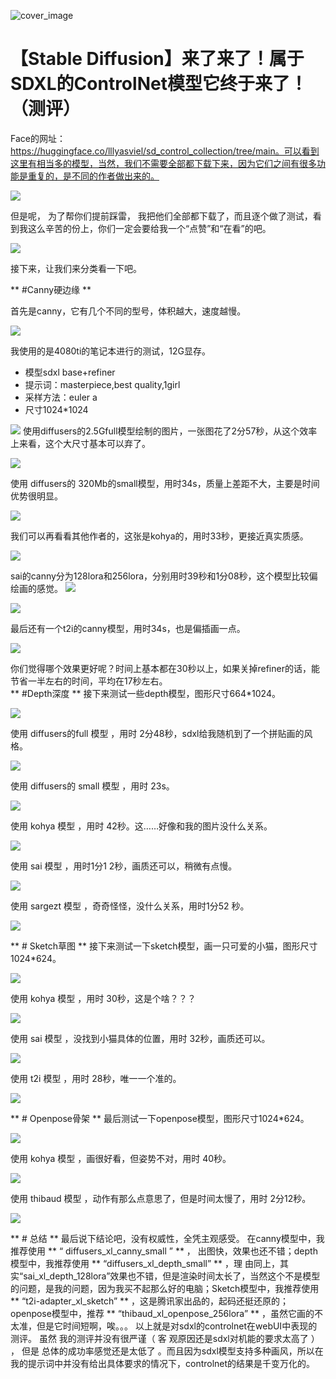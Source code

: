 ![cover_image](https://mmbiz.qpic.cn/sz_mmbiz_jpg/rR335dShxibibA3ibdbFtbNCO28ib12oCibOI8JZRzEdmOliam2BkZf6bLyVXNibuo5UHAeXibdktquKXW0ZrC9sQEbFKA/0?wx_fmt=jpeg)

#  【Stable Diffusion】来了来了！属于SDXL的ControlNet模型它终于来了！（测评）


Face的网址：https://huggingface.co/lllyasviel/sd_control_collection/tree/main。可以看到这里有相当多的模型，当然，我们不需要全部都下载下来，因为它们之间有很多功能是重复的，是不同的作者做出来的。

![](https://mmbiz.qpic.cn/sz_mmbiz_png/rR335dShxibibA3ibdbFtbNCO28ib12oCibOInu8XpSpqSIK8eMnDRPIGwUPfptahFRD7iccys60glVsHxObeZaiaBh8g/640?wx_fmt=png)

但是呢，  为了帮你们提前踩雷，  我把他们全部都下载了，而且逐个做了测试，看到我这么辛苦的份上，你们一定会要给我一个“点赞”和“在看”的吧。

![](https://mmbiz.qpic.cn/sz_mmbiz_png/rR335dShxibibA3ibdbFtbNCO28ib12oCibOI9LDiaWsksVib9fw2iaK9ARolrfzEWVor3h4aZByZbVzKakiboymA7MG7Jw/640?wx_fmt=png)

接下来，让我们来分类看一下吧。

** #Canny硬边缘  **

首先是canny，它有几个不同的型号，体积越大，速度越慢。

![](https://mmbiz.qpic.cn/sz_mmbiz_png/rR335dShxibibA3ibdbFtbNCO28ib12oCibOIKh3Huz9J1rfXib1gWtaiaTvWdoib4AQapmsjk5UkiaxI0k0WLrFicziaz9ibQ/640?wx_fmt=png)

我使用的是4080ti的笔记本进行的测试，12G显存。

  * 模型sdxl base+refiner 
  * 提示词：masterpiece,best quality,1girl 
  * 采样方法：euler a 
  * 尺寸1024*1024    

![](https://mmbiz.qpic.cn/sz_mmbiz_png/rR335dShxibibA3ibdbFtbNCO28ib12oCibOIUm7PL6cCX0lS2BJWJqwDTE4oQlFqUl4cU9fwLKh2SHhHbGsX91Ec1g/640?wx_fmt=png)
使用diffusers的2.5Gfull模型绘制的图片，一张图花了2分57秒，从这个效率上来看，这个大尺寸基本可以弃了。

![](https://mmbiz.qpic.cn/sz_mmbiz_png/rR335dShxibibA3ibdbFtbNCO28ib12oCibOI1bVJib6b2xBTCf550U8zZA3WZ4wGBoFmia1Gzjldj2E2WwuF8iavql2gA/640?wx_fmt=png)

使用  diffusers的  320Mb的small模型，用时34s，质量上差距不大，主要是时间优势很明显。  

![](https://mmbiz.qpic.cn/sz_mmbiz_png/rR335dShxibibA3ibdbFtbNCO28ib12oCibOI4oOjrzkHnnDf9awWzLhHVVtH9uuZyYKGK08vibYfFBibTPeyb7FNLjyQ/640?wx_fmt=png)

我们可以再看看其他作者的，这张是kohya的，用时33秒，更接近真实质感。

![](https://mmbiz.qpic.cn/sz_mmbiz_png/rR335dShxibibA3ibdbFtbNCO28ib12oCibOIxebcRS5iakybBPrXbvxCdib600L2qsAOc6FwMrq4tpJV1b2DZRTye2MQ/640?wx_fmt=png)

sai的canny分为128lora和256lora，分别用时39秒和1分08秒，这个模型比较偏绘画的感觉。
![](https://mmbiz.qpic.cn/sz_mmbiz_png/rR335dShxibibA3ibdbFtbNCO28ib12oCibOIpLuRAWTEyRwLvXHTdC7TcdhchwSZ2j4Q4iaWqeBW1IK08usF3l3uTXw/640?wx_fmt=png)

![](https://mmbiz.qpic.cn/sz_mmbiz_png/rR335dShxibibA3ibdbFtbNCO28ib12oCibOIlE8xwWb8r3jwC07ZSZkmOJDEczmSoicBAQajbaUyicyExyu87vnmb6lQ/640?wx_fmt=png)

最后还有一个t2i的canny模型，用时34s，也是偏插画一点。

![](https://mmbiz.qpic.cn/sz_mmbiz_png/rR335dShxibibA3ibdbFtbNCO28ib12oCibOIOsmG68mSSD9TNJ1oSJyosKZ6ldd1B0NSznEquc8FfnZTSSUwUMnC3A/640?wx_fmt=png)

你们觉得哪个效果更好呢？时间上基本都在30秒以上，如果关掉refiner的话，能节省一半左右的时间，平均在17秒左右。  
** #Depth深度  ** 接下来测试一些depth模型，图形尺寸664*1024。

![](https://mmbiz.qpic.cn/sz_mmbiz_png/rR335dShxibibA3ibdbFtbNCO28ib12oCibOIJR6r5D0QFEic4Bo7XCT1VMmjvCjkIstL1tMSRWibw3y6UzafUQDcwHBQ/640?wx_fmt=png)

使用  diffusers的full  模型  ，用时  2分48秒，sdxl给我随机到了一个拼贴画的风格。

![](https://mmbiz.qpic.cn/sz_mmbiz_png/rR335dShxibibA3ibdbFtbNCO28ib12oCibOIMQkDCg3S7Quib91xhCdxic5UPH3ssQkCW925E1Y2icausKjEMHP9clI1g/640?wx_fmt=png)

使用  diffusers的  small  模型  ，用时  23s。

![](https://mmbiz.qpic.cn/sz_mmbiz_png/rR335dShxibibA3ibdbFtbNCO28ib12oCibOI66plicoic1WCmDRAToNYHB6pcc6kuASgibRzRoJpPy1iaRrsh1TAm6HLQA/640?wx_fmt=png)

使用  kohya  模型  ，用时  42秒。这……好像和我的图片没什么关系。

![](https://mmbiz.qpic.cn/sz_mmbiz_png/rR335dShxibibA3ibdbFtbNCO28ib12oCibOI58LpExHFm6VDicwVGYGicYMV3HEYInbU9CtUbRueTJ7icelPLnsiajJG0A/640?wx_fmt=png)

使用  sai  模型  ，用时1分1  2秒，画质还可以，稍微有点慢。

![](https://mmbiz.qpic.cn/sz_mmbiz_png/rR335dShxibibA3ibdbFtbNCO28ib12oCibOIS2WcSbRbaOhFUibKpWLibUtdfuelwWNSMiaw4gicwbOzjRKEMkDpXia79Tw/640?wx_fmt=png)

使用  sargezt  模型  ，奇奇怪怪，没什么关系，用时1分52  秒。

![](https://mmbiz.qpic.cn/sz_mmbiz_png/rR335dShxibibA3ibdbFtbNCO28ib12oCibOIRBcUhrJ8XeJ8BCqibfsv0xlictuAA51uUAib9UUE2S4ZviatabvzIVMJ6A/640?wx_fmt=png)

** # Sketch草图  ** 接下来测试一下sketch模型，画一只可爱的小猫，图形尺寸1024*624。

![](https://mmbiz.qpic.cn/sz_mmbiz_png/rR335dShxibibA3ibdbFtbNCO28ib12oCibOITDyBcBHYqwsPJ7OTMrQN79jc2AJJLrnbibtjGac81HFUPeENGxoMlxw/640?wx_fmt=png)

使用  kohya  模型  ，用时  30秒，这是个啥？？？

![](https://mmbiz.qpic.cn/sz_mmbiz_png/rR335dShxibibA3ibdbFtbNCO28ib12oCibOIADcrwyIticfcxfoxOHVIpo0IibJiaXPjNxCnyl6JsZ33Lw6hxmUwzfugw/640?wx_fmt=png)

使用  sai  模型  ，没找到小猫具体的位置，用时  32秒，画质还可以。

![](https://mmbiz.qpic.cn/sz_mmbiz_png/rR335dShxibibA3ibdbFtbNCO28ib12oCibOIxV3JQENgOPQO60ShlufFia7T2BH41SzcEETuCGLo552umVhRUzVUetQ/640?wx_fmt=png)

使用  t2i  模型  ，用时  28秒，唯一一个准的。

![](https://mmbiz.qpic.cn/sz_mmbiz_png/rR335dShxibibA3ibdbFtbNCO28ib12oCibOI8aZU0W3eX9cOhVLpIH7ZnicnZP505Ac0pJAeF2icV50AZraerftFvkZA/640?wx_fmt=png)

** # Openpose骨架  ** 最后测试一下openpose模型，图形尺寸1024*624。

![](https://mmbiz.qpic.cn/sz_mmbiz_png/rR335dShxibibA3ibdbFtbNCO28ib12oCibOISSOWwKLeo94U4PibicRJuYfFt1oIylkJfEoH8LXb5lgDsf5C9hR7wP5w/640?wx_fmt=png)

使用  kohya  模型  ，画很好看，但姿势不对，用时  40秒。

![](https://mmbiz.qpic.cn/sz_mmbiz_png/rR335dShxibibA3ibdbFtbNCO28ib12oCibOIvILOzlBte2r9bByUszcLiajLb1q0jB5xWHQsupKTOqkc1Wbtn0Z8auw/640?wx_fmt=png)

使用  thibaud  模型  ，动作有那么点意思了，但是时间太慢了，用时  2分12秒。

![](https://mmbiz.qpic.cn/sz_mmbiz_png/rR335dShxibibA3ibdbFtbNCO28ib12oCibOICBZibjStDfsia3ic1c3om6wg0gN39JuHAFsWT21VmGqFy446zlkv3BRdw/640?wx_fmt=png)

** # 总结  ** 最后说下结论吧，没有权威性，全凭主观感受。  在canny模型中，我推荐使用  ** “
diffusers_xl_canny_small  ”  ** ，  出图快，效果也还不错；depth模型中，我推荐使用  **
“diffusers_xl_depth_small”  ** ，理
由同上，其实“sai_xl_depth_128lora”效果也不错，但是渲染时间太长了，当然这个不是模型的问题，是我的问题，因为我买不起那么好的电脑；Sketch模型中，我推荐使用
** “t2i-adapter_xl_sketch”  ** ，这是腾讯家出品的，起码还挺还原的；openpose模型中，推荐  **
“thibaud_xl_openpose_256lora”  ** ，虽然它画的不太准，但是它时间短啊，唉。。。
以上就是对sdxl的controlnet在webUI中表现的测评。  虽然  我的测评并没有很严谨（  客  观原因还是sdxl对机能的要求太高了  ）
，  但是  总体的成功率感觉还是太低了
。而且因为sdxl模型支持多种画风，所以在我的提示词中并没有给出具体要求的情况下，controlnet的结果是千变万化的。  
